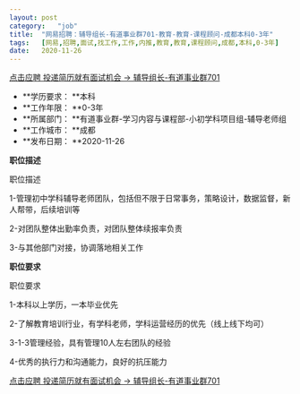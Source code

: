 ```yaml
---
layout:	post
category:	"job"
title:	"网易招聘：辅导组长-有道事业群701-教育-教育-课程顾问-成都本科0-3年"
tags:	[网易,招聘,面试,找工作,工作,内推,教育,教育,课程顾问,成都,本科,0-3年]
date:	2020-11-26
---
```


[点击应聘 投递简历就有面试机会 ->  辅导组长-有道事业群701](http://mobile.bole.netease.com/bole/boleDetail?id=26190&employeeId=346f03c3cda5f04c&key=all)



- **学历要求： **本科
- **工作年限： **0-3年
- **所属部门： **有道事业群-学习内容与课程部-小初学科项目组-辅导老师组
- **工作城市： **成都
- **发布日期： **2020-11-26



**职位描述**

职位描述

1-管理初中学科辅导老师团队，包括但不限于日常事务，策略设计，数据监督，新人帮带，后续培训等

2-对团队整体出勤率负责，对团队整体续报率负责

3-与其他部门对接，协调落地相关工作





**职位要求**

职位要求

1-本科以上学历，一本毕业优先

2-了解教育培训行业，有学科老师，学科运营经历的优先（线上线下均可）

3-1-3管理经验，具有管理10人左右团队的经验

4-优秀的执行力和沟通能力，良好的抗压能力



[点击应聘 投递简历就有面试机会 ->  辅导组长-有道事业群701](http://mobile.bole.netease.com/bole/boleDetail?id=26190&employeeId=346f03c3cda5f04c&key=all)